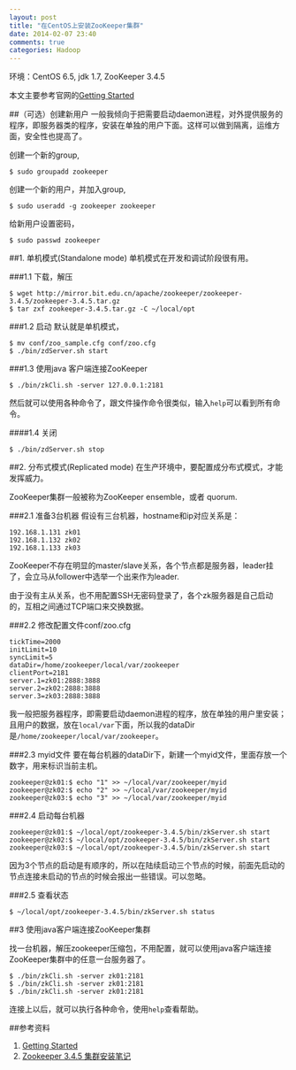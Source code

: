 ```yaml
---
layout: post
title: "在CentOS上安装ZooKeeper集群"
date: 2014-02-07 23:40
comments: true
categories: Hadoop
---
```


环境：CentOS 6.5, jdk 1.7, ZooKeeper 3.4.5

本文主要参考官网的[Getting Started](http://zookeeper.apache.org/doc/trunk/zookeeperStarted.html)


##（可选）创建新用户
一般我倾向于把需要启动daemon进程，对外提供服务的程序，即服务器类的程序，安装在单独的用户下面。这样可以做到隔离，运维方面，安全性也提高了。

创建一个新的group,

    $ sudo groupadd zookeeper

创建一个新的用户，并加入group,

    $ sudo useradd -g zookeeper zookeeper

给新用户设置密码，

    $ sudo passwd zookeeper


##1. 单机模式(Standalone mode)
单机模式在开发和调试阶段很有用。

###1.1 下载，解压

    $ wget http://mirror.bit.edu.cn/apache/zookeeper/zookeeper-3.4.5/zookeeper-3.4.5.tar.gz
    $ tar zxf zookeeper-3.4.5.tar.gz -C ~/local/opt

###1.2 启动
默认就是单机模式，

    $ mv conf/zoo_sample.cfg conf/zoo.cfg
    $ ./bin/zdServer.sh start

###1.3 使用java 客户端连接ZooKeeper

    $ ./bin/zkCli.sh -server 127.0.0.1:2181

然后就可以使用各种命令了，跟文件操作命令很类似，输入`help`可以看到所有命令。

####1.4 关闭

    $ ./bin/zdServer.sh stop

##2. 分布式模式(Replicated mode)
在生产环境中，要配置成分布式模式，才能发挥威力。

<!-- more -->

ZooKeeper集群一般被称为ZooKeeper ensemble，或者  quorum.

###2.1 准备3台机器
假设有三台机器，hostname和ip对应关系是：

	192.168.1.131 zk01
	192.168.1.132 zk02
	192.168.1.133 zk03

ZooKeeper不存在明显的master/slave关系，各个节点都是服务器，leader挂了，会立马从follower中选举一个出来作为leader.

由于没有主从关系，也不用配置SSH无密码登录了，各个zk服务器是自己启动的，互相之间通过TCP端口来交换数据。

###2.2 修改配置文件conf/zoo.cfg

	tickTime=2000
	initLimit=10
	syncLimit=5
	dataDir=/home/zookeeper/local/var/zookeeper
	clientPort=2181
	server.1=zk01:2888:3888
	server.2=zk02:2888:3888
	server.3=zk03:2888:3888

我一般把服务器程序，即需要启动daemon进程的程序，放在单独的用户里安装；且用户的数据，放在`local/var`下面，所以我的dataDir是`/home/zookeeper/local/var/zookeeper`。

###2.3 myid文件
要在每台机器的dataDir下，新建一个myid文件，里面存放一个数字，用来标识当前主机。

    zookeeper@zk01:$ echo "1" >> ~/local/var/zookeeper/myid
    zookeeper@zk02:$ echo "2" >> ~/local/var/zookeeper/myid
    zookeeper@zk03:$ echo "3" >> ~/local/var/zookeeper/myid

###2.4 启动每台机器

    zookeeper@zk01:$ ~/local/opt/zookeeper-3.4.5/bin/zkServer.sh start
    zookeeper@zk02:$ ~/local/opt/zookeeper-3.4.5/bin/zkServer.sh start
    zookeeper@zk03:$ ~/local/opt/zookeeper-3.4.5/bin/zkServer.sh start

因为3个节点的启动是有顺序的，所以在陆续启动三个节点的时候，前面先启动的节点连接未启动的节点的时候会报出一些错误。可以忽略。

###2.5 查看状态

    $ ~/local/opt/zookeeper-3.4.5/bin/zkServer.sh status

##3 使用java客户端连接ZooKeeper集群

找一台机器，解压zookeeper压缩包，不用配置，就可以使用java客户端连接ZooKeeper集群中的任意一台服务器了。

    $ ./bin/zkCli.sh -server zk01:2181
    $ ./bin/zkCli.sh -server zk01:2181
    $ ./bin/zkCli.sh -server zk01:2181

连接上以后，就可以执行各种命令，使用`help`查看帮助。


##参考资料

1. [Getting Started](http://zookeeper.apache.org/doc/trunk/zookeeperStarted.html)
1. [Zookeeper 3.4.5 集群安装笔记](http://blog.csdn.net/jmy99527/article/details/17582349)

